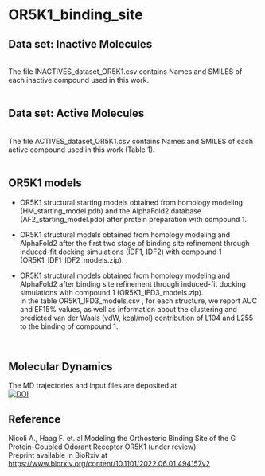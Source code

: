 # OR5K1_binding_site

## Data set: Inactive Molecules 
<br/>
The file INACTIVES_dataset_OR5K1.csv contains Names and SMILES of each inactive compound used in this work.<br/>
<br/>

## Data set: Active Molecules 
<br/>
The file ACTIVES_dataset_OR5K1.csv contains Names and SMILES of each active compound used in this work (Table 1).<br/>
<br/>

## OR5K1 models
- OR5K1 structural starting models obtained from homology modeling (HM_starting_model.pdb) and the AlphaFold2 database (AF2_starting_model.pdb) after protein preparation with compound 1.<br/>

- OR5K1 structural models obtained from homology modeling and AlphaFold2 after the first two stage of binding site refinement through induced-fit docking simulations (IDF1, IDF2) with compound 1 (OR5K1_IDF1_IDF2_models.zip).

- OR5K1 structural models obtained from homology modeling and AlphaFold2 after binding site refinement through induced-fit docking simulations with compound 1 (OR5K1_IFD3_models.zip).<br/>
In the table OR5K1_IFD3_models.csv , for each structure, we report AUC and EF15% values, as well as information about the clustering and predicted van der Waals (vdW, kcal/mol) contribution of L104 and L255 to the binding of compound 1.
<br/>

## Molecular Dynamics
The MD trajectories and input files are deposited at<br/>
[![DOI](https://zenodo.org/badge/DOI/10.5281/zenodo.7464900.svg)](https://doi.org/10.5281/zenodo.7464900)
<br/>

## Reference
Nicoli A., Haag F. et. al Modeling the Orthosteric Binding Site of the G Protein-Coupled Odorant Receptor OR5K1 (under review). <br/>
Preprint available in BioRxiv at https://www.biorxiv.org/content/10.1101/2022.06.01.494157v2
<br/>


